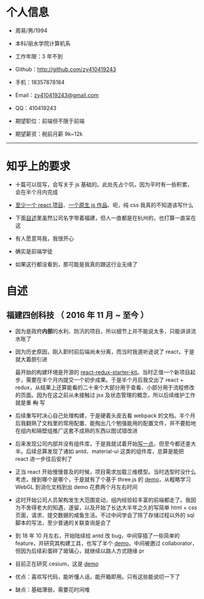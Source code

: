 # 个人信息

- 周易/男/1994
- 本科/丽水学院计算机系
- 工作年限：3 年不到
- Github：http://github.com/zy410419243
- 手机：18357878184
- Email：zy410419243@gmail.com
- QQ：410419243

- 期望职位：前端但不限于前端
- 期望薪资：税前月薪 9k~12k

---

# 知乎上的要求

- 十篇可以现写，会写关于 js 基础的。此处先占个坑，因为平时有一些积累，会在半个月内完成

- [至少一个 react 项目](https://github.com/zy410419243/mini-xmind)、[一个原生 js 作品](https://github.com/zy410419243/nino-cli)、呃，纯 css 我真的不知道该写什么

- 下面[自述](#自述)里虽然公司名字带着福建，但人一直都是在杭州的，也打算一直呆在这

- 有人愿意骂我，我很开心

- 确实是前端学徒

- 如果这行都没看到，那可能是我真的跟这行业无缘了

# 自述

## 福建四创科技 （ 2016 年 11 月 ~ 至今 ）

- 因为是政府**内部**的水利、防汛的项目，所以细节上并不能说太多，只能讲讲流水账了

- 因为历史原因，刚入职时前后端尚未分离，而当时我道听途说了 react，于是就大着胆引进

  最开始的构建环境是开源的 [react-redux-starter-kit](https://github.com/davezuko/react-redux-starter-kit)。当时正值一个新项目起步，需要在半个月内提交一个初步成果。于是半个月后我交出了 react + redux，从结果上还算能看的二十来个大部分用于查看、小部分用于流程修改的页面。因为在这之前从未接触过 jsx 及状态管理的概念，所以后续维护工作就是重 ~~构~~ 写

- 后续重写时决心自己处理构建，于是硬着头皮去看 webpack 的文档。半个月后我翻熟了文档里的常用配置、能掏出几个勉强能用的配置文件，并不要脸地在组内和隔壁组推广这套不成熟的东西以图试错改进

- 后来发现公司内部并没有组件库，于是我就试着开始[写一点](https://github.com/zy410419243/chika-component)，但至今都还差大半。后续总算发现了诸如 antd、material-ui 这类的组件库，总算是能把 react 进一步往后安利了

- 正当 react 开始慢慢普及的时候，项目需求加载三维模型。当时选型时没什么考虑，搜到哪个是哪个，于是就有了个基于 three.js 的 [demo](https://github.com/zy410419243/three-kit)，从粗略学习 WebGL 到消化文档到出 demo 花费两个月左右时间

- 这时开始公司人员架构发生大范围变动，组内经验较丰富的前端都走了。我因为不舍得老大的知遇，遂留，以及开始了长达大半年之久的写简单 html + css 页面，请求、提交数据的咸鱼生活。不过中间学会了除了存储过程以外的 sql 脚本的写法，至少普通的关联查询是会了

- 到 18 年 10 月左右，开始陆续给 antd 改 bug，中间穿插了一些简单的 feature，并研究其构建工具，也写了半个 [demo](https://github.com/zy410419243/nino-cli)。中间被邀过 collaborator，但因为后续彩蛋碎了玻璃心，就继续以路人方式随缘 pr

- 目前正在研究 cesium，这是 [demo](https://github.com/zy410419243/chika-cesium)

- 优点：喜欢写代码，能听懂人话，能开箱即用。只有这些能说叨一下了

- 缺点：基础薄弱，需要花时间堆
